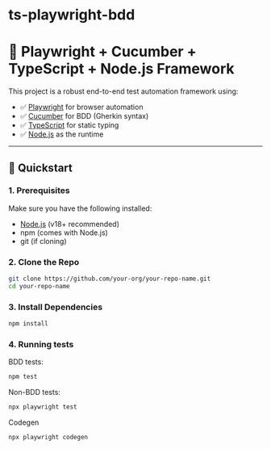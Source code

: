 # ts-playwright-bdd

# 🧪 Playwright + Cucumber + TypeScript + Node.js Framework

This project is a robust end-to-end test automation framework using:
- ✅ [Playwright](https://playwright.dev/) for browser automation
- ✅ [Cucumber](https://cucumber.io/) for BDD (Gherkin syntax)
- ✅ [TypeScript](https://www.typescriptlang.org/) for static typing
- ✅ [Node.js](https://nodejs.org/) as the runtime

---

## 🚀 Quickstart

### 1. Prerequisites

Make sure you have the following installed:

- [Node.js](https://nodejs.org/) (v18+ recommended)
- npm (comes with Node.js)
- git (if cloning)

### 2. Clone the Repo

```bash
git clone https://github.com/your-org/your-repo-name.git
cd your-repo-name
```

### 3. Install Dependencies

```bash
npm install
```

### 4. Running tests

BDD tests:
```bash
npm test
```

Non-BDD tests:
```bash
npx playwright test
```

Codegen
```bash
npx playwright codegen
```